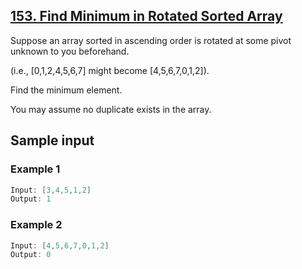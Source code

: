 ## [153. Find Minimum in Rotated Sorted Array](https://leetcode.com/problems/find-minimum-in-rotated-sorted-array/)
 Suppose an array sorted in ascending order is rotated at some pivot unknown to you beforehand.

 (i.e.,  [0,1,2,4,5,6,7] might become  [4,5,6,7,0,1,2]).

 Find the minimum element.

 You may assume no duplicate exists in the array.

 ## Sample input
 ### Example 1
 ```c
 Input: [3,4,5,1,2] 
 Output: 1
 ```
### Example 2
 ```c
 Input: [4,5,6,7,0,1,2]
 Output: 0
```